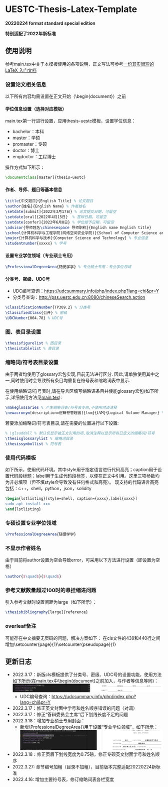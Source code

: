 # UESTC-Thesis-Latex-Template
**20220224 format standard special edition**

**特别适配了2022年新标准**

## 使用说明

参考main.tex中关于本模板使用的各项说明，正文写法可参考[一份其实很短的 LaTeX 入门文档](https://liam.page/2014/09/08/latex-introduction/)

### 设置论文相关信息

以下所有内容均需设置在正文开始（\begin{document}）之前
#### 学位信息设置（选择对应模板）

main.tex第一行进行设置，应用thesis-uestc模板，设置学位信息：
* bachelor：本科
* master：学硕
* promaster：专硕
* doctor：博士
* engdoctor：工程博士

操作方式如下所示：

```tex
\documentclass[master]{thesis-uestc}
```

#### 作者、导师、题目等基本信息

```tex
\title{中文题目}{English Title} % 论文题目
\author{姓名}{English Name} % 作者姓名
\setdate[submit]{2022年3月17日} % 论文提交日期，可留空
\setdate[oral]{2022年4月15日}  % 答辩日期，可留空
\setdate[confer]{2022年6月8日} % 学位授予日期，可留空
\advisor{导师姓名\chinesespace 导师职称}{English name English title}
\school{计算机科学与工程学院(网络空间安全学院)}{School of Computer Science and Engineering(School of Cyberspace Security)} % 学院信息
\major{计算机科学与技术}{Computer Science and Technology} % 专业信息
\studentnumber{xxxxx} % 学号
```

#### 设置专业学位领域（专业硕士专用）

```tex
\ProfessionalDegreeArea{随便学学} % 专业硕士专用：专业学位领域
```

#### 分类号、密级、UDC号

* UDC编号查询：https://udcsummary.info/php/index.php?lang=chi&pr=Y
* 分类号查询：http://pss.uestc.edu.cn:8080/chineseSearch.action

```tex
\ClassificationNumber{TP309.2} % 分类号
\ClassifiedClass{公开} % 密级
\UDCNumber{004.78} % UDC号
```

### 图、表目录设置

```tex
\thesisfigurelist % 图目录
\thesistablelist % 表目录
```

### 缩略词/符号表目录设置

由于两者均使用了glossary宏包实现,目前无法进行区分. 因此,请单独使用其中之一,同时使用时会导致所有条目均重复在符号表和缩略词表中显示.

在使用缩略词/符号表时,请在导言区填写缩略语条目并使能glossary宏包(如下所示,详细使用方法见[main.tex](main.tex)):
```tex
\makeglossaries % 产生缩略词表/符号表专用,不使用时请注释
\newacronym[description=逻辑卷管理器]{lvm}{LVM}{Logical Volume Manager} % 定义缩略词/符号:以本项为例,逻辑卷管理器为中文名称;lvm用于文内引用;LVM为显示的应为缩略语或符号;Logical Volume Manager为显示的英文全称/描述
```

若要添加缩略词/符号表目录,请在需要的位置进行以下设置:

```tex
% \glsaddall % 默认仅显示被正文引用的项,取消注释以显示所有已定义的缩略词/符号
\thesisglossarylist % 缩略词目录
\thesissymbollist % 符号表
```


### 使用代码模板

如下所示，使用代码环境。其中style用于指定语言进行代码高亮；caption用于设置代码段标题；label用于生成代码段标签，以便在正文中引用。这里三项参数均为非必填项（但不填style会导致没有任何格式和高亮）。
现支持的代码语言高亮包括：c++，shell，python，json，solidity

```tex
\begin{lstlisting}[style=shell, caption={xxxx},label{xxxx}]
sudo apt install xxx
\end{lstlisting}
```

### 专硕设置专业学位领域

```tex
\ProfessionalDegreeArea{随便学学}
```


### 不显示作者姓名

由于目前将author设置为空会导致error，可采用以下方法进行设置（即设置为空格）

```tex
\author{$\quad$}{$\quad$}
```

### 参考文献数量超过100时的悬挂缩进问题

引入参考文献时设置间距为large（如下所示）：

```tex
\thesisbibliography[large]{reference}
```

### overleaf备注

可能存在中文摘要无页码的问题，解决方案如下：
在cls文件的439和440行之间增加\setcounter{page}{1}\setcounter{pseudopage}{1}

## 更新日志
* 2022.3.17：新版cls模板提供了分类号、密级、UDC号的设置功能，使用方法如下所示(在main.tex中\begin{document}之前加入，与作者等信息等同)：
  ![UDC](READMEFig/UDCID.png)
  * UDC编号查询：https://udcsummary.info/php/index.php?lang=chi&pr=Y
* 2022.3.17：修正英文封面中学号和姓名顺序错误的问题（对调）
* 2022.3.17：修正“答辩委员会主席”后下划线长度不足的问题
* 2022.3.18：增加专业硕士专用封面：
  * 新增\ProfessionalDegreeArea{}用于设置“专业学位领域”，如下所示：
  ![UDC](READMEFig/promaster.png)
* 2022.3.18：修正页眉下划线宽度为0.75磅，修正专硕英文封面学号和姓名顺序
* 2022.3.27: 章节编号加粗（目录不加粗），目前版本完整适配20220224新标准
* 2022.4.16: 增加主要符号表，修订缩略词表各栏宽度
